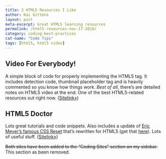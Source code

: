 ```yaml
---
title: 2 HTML5 Resources I Like
author: Kai Gittens
layout: post
meta-excerpt: Great HTML5 learning resources
permalink: /html5-resources-nov-17-2010/
category: coding-best-practices
cat-name: "Code Tips"
tags: [html5, html5 video]
---
```


## Video For Everybody!

A simple block of code for properly implementing the HTML5  tag. It includes detection code, thumbnail placeholder tag and is heavily commented so you know how things work. *Best of all*, there’s are detailed notes on HTML5 video at the end. One of the best HTML5-related resources out right now. ([Sitelink»][1])

 [1]: http://camendesign.com/code/video_for_everybody

## HTML5 Doctor

Lots great tutorials and code snippets. Also includes a update of [Eric Meyer’s famous CSS Reset][2] that’s rewritten for HTML5 (get that [here][3]). Lots of useful stuff. ([Sitelink»][4])

 [2]: http://meyerweb.com/eric/tools/css/reset/
 [3]: http://html5doctor.com/html-5-reset-stylesheet/
 [4]: http://html5doctor.com/

~~Both sites have been added to the “Coding Sites” section on my sidebar.~~ This section as been removed.